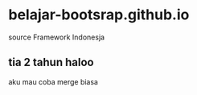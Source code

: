 # belajar-bootsrap.github.io
source Framework Indonesja

tia
2 tahun
haloo
-- 
aku mau coba merge biasa
